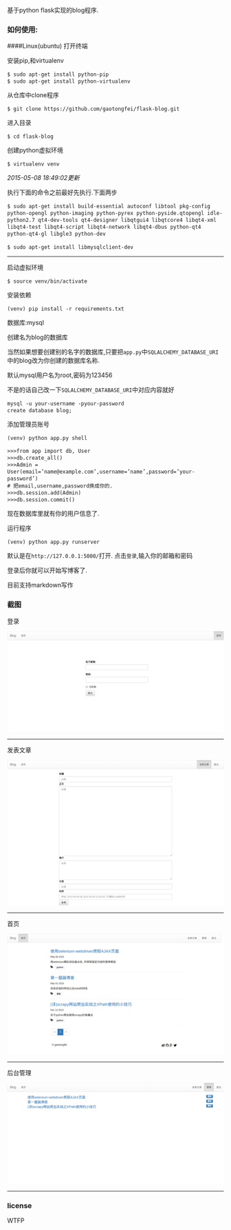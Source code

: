基于python flask实现的blog程序.

### 如何使用:

####Linux(ubuntu)
打开终端

安装pip,和virtualenv

```
$ sudo apt-get install python-pip
$ sudo apt-get install python-virtualenv
```

从仓库中clone程序

```
$ git clone https://github.com/gaotongfei/flask-blog.git
```

进入目录

```
$ cd flask-blog
```

创建python虚拟环境

```
$ virtualenv venv
```
*2015-05-08 18:49:02更新*

执行下面的命令之前最好先执行.下面两步

```
$ sudo apt-get install build-essential autoconf libtool pkg-config python-opengl python-imaging python-pyrex python-pyside.qtopengl idle-python2.7 qt4-dev-tools qt4-designer libqtgui4 libqtcore4 libqt4-xml libqt4-test libqt4-script libqt4-network libqt4-dbus python-qt4 python-qt4-gl libgle3 python-dev
```

`$ sudo apt-get install libmysqlclient-dev`

---

启动虚拟环境

```
$ source venv/bin/activate
```

安装依赖

```
(venv) pip install -r requirements.txt
```
数据库:mysql

创建名为blog的数据库

当然如果想要创建别的名字的数据库,只要把`app.py`中`SQLALCHEMY_DATABASE_URI`中的blog改为你创建的数据库名称.

默认mysql用户名为root,密码为123456

不是的话自己改一下`SQLALCHEMY_DATABASE_URI`中对应内容就好

```
mysql -u your-username -pyour-password
create database blog;
```

添加管理员账号

```
(venv) python app.py shell
```

```
>>>from app import db, User
>>>db.create_all()
>>>Admin = User(email=’name@example.com’,username=’name’,password=’your-password’)
# 把email,username,password换成你的.
>>>db.session.add(Admin)
>>>db.session.commit()
```

现在数据库里就有你的用户信息了.

运行程序

```
(venv) python app.py runserver
```

默认是在`http://127.0.0.1:5000/`打开.
点击`登录`,输入你的邮箱和密码

登录后你就可以开始写博客了.

目前支持markdown写作

### 截图

登录

![1](/screen_shot/1.png)

---

发表文章

![2](/screen_shot/2.png)

---

首页

![3](/screen_shot/3.png)

---

后台管理

![4](/screen_shot/4.png)

---

### license

 WTFP
